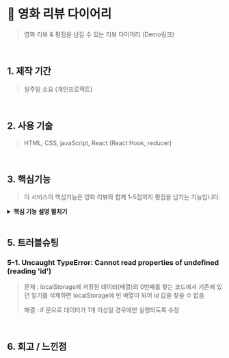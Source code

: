 # :pushpin: 영화 리뷰 다이어리
>영화 리뷰 & 평점을 남길 수 있는 리뷰 다이어리
>(Demo링크)

<br />

## 1. 제작 기간 
>일주일 소요 (개인프로젝트)

<br />

## 2. 사용 기술
>HTML, CSS, javaScript, React (React Hook, reducer)

<br />

## 3. 핵심기능 
> 이 서비스의 핵심기능은 영화 리뷰와 함께 1-5점까지 평점을 남기는 기능입니다. 

<details>
<summary><b>핵심 기능 설명 펼치기</b></summary>
<div markdown="1">

### 3-1. 리뷰 작성, 수정, 삭제
### 3-2. 5가지의 평점기능
### 3-3. 정렬기능
### 3-4. localStorage 저장
### 3-5. Open Graph 기능

</div>
</details>
<br />

## 5. 트러블슈팅

### 5-1. Uncaught TypeError: Cannot read properties of undefined (reading 'id')
>문제 : localStorage에 저장된 데이터(배열)의 0번째를 찾는 코드에서 기존에 있던 일기를 삭제하면 localStorage에 빈 배열이 되어 id 값을 찾을 수 없음
>
>해결 : if 문으로 데이터가 1개 이상일 경우에만 실행되도록 수정

<br />

## 6. 회고 / 느낀점
